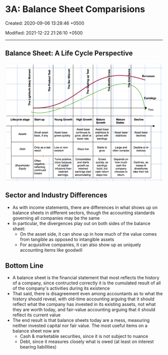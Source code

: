 # 3A: Balance Sheet Comparisions

Created: 2020-09-06 13:28:46 +0500

Modified: 2021-12-22 21:26:10 +0500

---

## Balance Sheet: A Life Cycle Perspective

![image](media/Accounting-for-Finance_3A--Balance-Sheet-Comparisions-image1.jpg)

## Sector and Industry Differences
-   As with income statements, there are differences in what shows up on balance sheets in different sectors, though the accounting standards governing all companies may be the same
-   In particular, the divergences play out on both sides of the balance sheet:
    -   On the asset side, it can show up in how much of the value comes from tangible as opposed to intangible assets
    -   For acquisitive companies, it can also show up as uniquely accounting items like goodwill

## Bottom Line
-   A balance sheet is the financial statement that most reflects the history of a company, since contructed correctly it is the cumulated result of all of the company's activities during its existence
-   That said, there is disagreement even among accountants as to what the history should reveal, with old-time accounting arguing that it should reflect what the company has invested in its existing assets, not what they are worth today, and fair-value accounting arguing that it should reflect its current value
-   The end result is that balance sheets today are a mess, measuring neither invested capital nor fair value. The most useful items on a balance sheet now are
    -   Cash & marketable securities, since it is not subject to nuance
    -   Debt, since it measures closely what is owed (at least on interest bearing liabilities)

